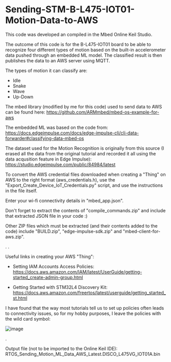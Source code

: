 # Sending-STM-B-L475-IOT01-Motion-Data-to-AWS

This code was developed an compiled in the Mbed Online Keil Studio.

The outcome of this code is for the B-L475-IOT01 board to be able to recognize four different types of motion based on the built-in accelerometer data pushed through an embedded ML model. The classified result is then publishes the data to an AWS server using MQTT.

The types of motion it can classify are:

  - Idle
  - Snake
  - Wave
  - Up-Down

The mbed library (modified by me for this code) used to send data to AWS can be found here: https://github.com/ARMmbed/mbed-os-example-for-aws

The embedded ML was based on the code from: https://docs.edgeimpulse.com/docs/edge-impulse-cli/cli-data-forwarder#classifying-data-mbed-os

The dataset used for the Motion Recognition is originally from this source (I erased all the data from the original tutorial and recorded it all using the data acqusition feature in Edge Impulse): 
https://studio.edgeimpulse.com/public/84984/latest

To convert the AWS credential files downloaded when creating a "Thing" on AWS to the right format (aws_credentials.h), use the "Export_Create_Device_IoT_Credentials.py" script, and use the instructions in the file itself.

Enter your wi-fi connectivity details in "mbed_app.json".

Don't forget to extract the contents of "compile_commands.zip" and include that extracted JSON file in your code :) 

Other ZIP files which must be extracted (and their contents added to the code) include "BUILD.zip", "edge-impulse-sdk.zip" and "mbed-client-for-aws.zip".

 .
 .

Useful links in creating your AWS "Thing":

  - Setting IAM Accounts Access Policies: https://docs.aws.amazon.com/IAM/latest/UserGuide/getting-started_create-admin-group.html

  - Getting Started with STM32L4 Discovery Kit: https://docs.aws.amazon.com/freertos/latest/userguide/getting_started_st.html
  
  I have found that the way most tutorials tell us to set up policies often leads to connectivity issues, so for my hobby purposes, I leave the policies with the wild card symbol: 
  
  ![image](https://user-images.githubusercontent.com/50542181/179390283-c112d8ab-74aa-42ab-9ab8-1539d09fb54f.png)

.

Output file (not to be imported to the Online Keil IDE): RTOS_Sending_Motion_ML_Data_AWS_Latest.DISCO_L475VG_IOT01A.bin
